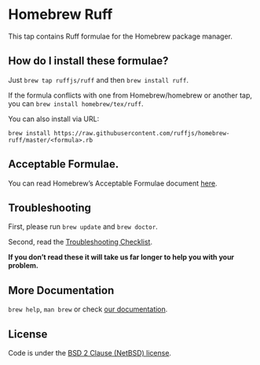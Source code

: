 # Homebrew Ruff

This tap contains Ruff formulae for the Homebrew package manager.

## How do I install these formulae?

Just `brew tap ruffjs/ruff` and then `brew install ruff`.

If the formula conflicts with one from Homebrew/homebrew or another tap, you can `brew install homebrew/tex/ruff`.

You can also install via URL:

```
brew install https://raw.githubusercontent.com/ruffjs/homebrew-ruff/master/<formula>.rb
```

## Acceptable Formulae.

You can read Homebrew’s Acceptable Formulae document [here](https://github.com/Homebrew/homebrew/blob/master/share/doc/homebrew/Acceptable-Formulae.md).

## Troubleshooting
First, please run `brew update` and `brew doctor`.

Second, read the [Troubleshooting Checklist](https://github.com/Homebrew/homebrew/blob/master/share/doc/homebrew/Troubleshooting.md#troubleshooting).

**If you don’t read these it will take us far longer to help you with your problem.**

## More Documentation

`brew help`, `man brew` or check [our documentation](https://github.com/Homebrew/homebrew/tree/master/share/doc/homebrew#readme).

## License
Code is under the [BSD 2 Clause (NetBSD) license](https://github.com/ruffjs/homebrew-ruff/tree/master/LICENSE.txt).